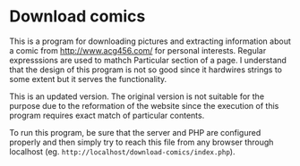 # Download comics

This is a program for downloading pictures and extracting information
about a comic from http://www.acg456.com/ for personal interests.
Regular expresssions are used to mathch Particular section of a page.
I understand that the design of this program is not so good since it
hardwires strings to some extent but it serves the functionality.

This is an updated version. The original version is not suitable for
the purpose due to the reformation of the website since the execution
of this program requires exact match of particular contents.

To run this program, be sure that the server and PHP are configured
properly and then simply try to reach this file from any browser through
localhost (eg. `http://localhost/download-comics/index.php`).
